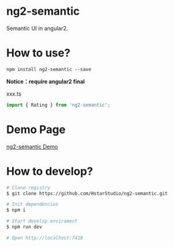 # ng2-semantic

Semantic UI in angular2.

# How to use?

``npm install ng2-semantic --save``

**Notice：require angular2 final**

xxx.ts

```typescript
import { Rating } from 'ng2-semantic';
```

# Demo Page

[ng2-semantic Demo](https://hstarstudio.github.io/ng2-semantic)


# How to develop?

```bash
# Clone registry
$ git clone https://github.com/HstarStudio/ng2-semantic.git

# Init dependencies
$ npm i

# Start develop envirament
$ npm run dev

# Open http://localhost:7410 

```